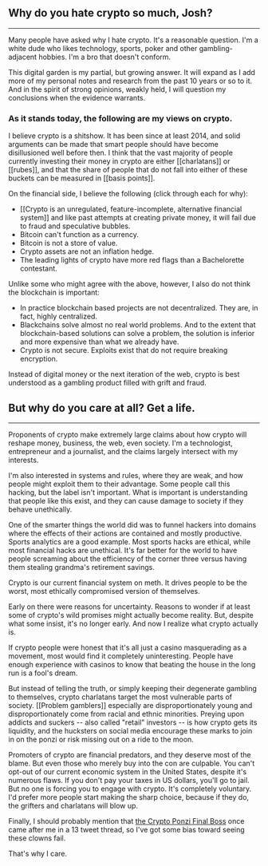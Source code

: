 ## Why do you hate crypto so much, Josh?
---
Many people have asked why I hate crypto. It's a reasonable question. I'm a white dude who likes technology, sports, poker and other gambling-adjacent hobbies. I'm a bro that doesn't conform. 

This digital garden is my partial, but growing answer. It will expand as I add more of my personal notes and research from the past 10 years or so to it. And in the spirit of strong opinions, weakly held, I will question my conclusions when the evidence warrants.

### As it stands today, the following are my views on crypto.

I believe crypto is a shitshow. It has been since at least 2014, and solid arguments can be made that smart people should have become disillusioned well before then. I think that the vast majority of people currently investing their money in crypto are either [[charlatans]] or [[rubes]], and that the share of people that do not fall into either of these buckets can be measured in [[basis points]].

On the financial side, I believe the following (click through each for why):
- [[Crypto is an unregulated, feature-incomplete, alternative financial system]]  and like past attempts at creating private money, it will fail due to fraud and speculative bubbles. 
- Bitcoin can't function as a currency. 
- Bitcoin is not a store of value. 
- Crypto assets are not an inflation hedge.
- The leading lights of crypto have more red flags than a Bachelorette contestant.

Unlike some who might agree with the above, however, I also do not think the blockchain is important:
- In practice blockchain based projects are not decentralized. They are, in fact, highly centralized.
- Blackchains solve almost no real world problems. And to the extent that blockchain-based solutions can solve a problem, the solution is inferior and more expensive than what we already have.
- Crypto is not secure. Exploits exist that do not require breaking encryption.

Instead of digital money or the next iteration of the web, crypto is best understood as a gambling product filled with grift and fraud. 

## But why do you care at all? Get a life.
---
Proponents of crypto make extremely large claims about how crypto will reshape money, business, the web, even society. I'm a technologist, entrepreneur and a journalist, and the claims largely intersect with my interests. 

I'm also interested in systems and rules, where they are weak, and how people might exploit them to their advantage. Some people call this hacking, but the label isn't important. What is important is understanding that people like this exist, and they can cause damage to society if they behave unethically.

One of the smarter things the world did was to funnel hackers into domains where the effects of their actions are contained and mostly productive. Sports analytics are a good example. Most sports hacks are ethical, while most financial hacks are unethical. It's far better for the world to have people screaming about the efficiency of the corner three versus having them stealing grandma's retirement savings. 

Crypto is our current financial system on meth. It drives people to be the worst, most ethically compromised version of themselves.

Early on there were reasons for uncertainty. Reasons to wonder if at least some of crypto's wild promises might actually become reality. But, despite what some insist, it's no longer early. And now I realize what crypto actually is.

If crypto people were honest that it's all just a casino masquerading as a movement, most would find it completely uninteresting. People have enough experience with casinos to know that beating the house in the long run is a fool's dream.

But instead of telling the truth, or simply keeping their degenerate gambling to themselves, crypto charlatans target the most vulnerable parts of society. [[Problem gamblers]] especially are disproportionately young and disproportionately come from racial and ethnic minorities.  Preying upon addicts and suckers -- also called "retail" investors -- is how crypto gets its liquidity, and the hucksters on social media encourage these marks to join in on the ponzi or risk missing out on a ride to the moon. 

Promoters of crypto are financial predators, and they deserve most of the blame. But even those who merely buy into the con are culpable. You can't opt-out of our current economic system in the United States, despite it's numerous flaws. If you don't pay your taxes in US dollars, you'll go to jail. But no one is forcing you to engage with crypto. It's completely voluntary. I'd prefer more people start making the sharp choice, because if they do, the grifters and charlatans will blow up.

Finally, I should probably mention that [the Crypto Ponzi Final Boss](https://twitter.com/SBF_FTX/status/1449334296033075201) once came after me in a 13 tweet thread, so I've got some bias toward seeing these clowns fail. 

That's why I care.